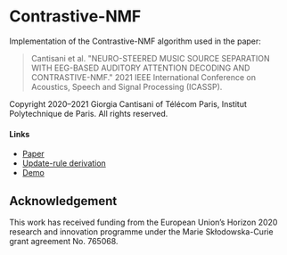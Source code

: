 Contrastive-NMF
========================================================

Implementation of the Contrastive-NMF algorithm used in the paper:      
    
> Cantisani et al. "NEURO-STEERED MUSIC SOURCE SEPARATION WITH EEG-BASED AUDITORY ATTENTION DECODING AND CONTRASTIVE-NMF." 2021 IEEE International Conference on Acoustics, Speech and Signal Processing (ICASSP).

Copyright 2020–2021 Giorgia Cantisani of Télécom Paris, Institut Polytechnique de Paris.
All rights reserved.

#### Links
- [Paper](https://hal.telecom-paris.fr/hal-02978978)
- [Update-rule derivation](https://hal.telecom-paris.fr/hal-02978978v4/file/Update-rule-C-NMF.pdf)
- [Demo](https://adasp.telecom-paris.fr/resources/2021-04-06-eeg-driven-c-nmf/)

Acknowledgement
----------------------------------------------------------
This work has received funding from the European Union’s Horizon 2020 research and innovation programme under the Marie Skłodowska-Curie grant agreement No. 765068.
